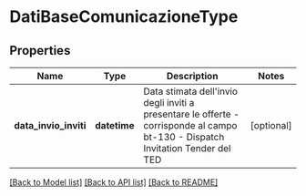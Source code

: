 # DatiBaseComunicazioneType

## Properties
Name | Type | Description | Notes
------------ | ------------- | ------------- | -------------
**data_invio_inviti** | **datetime** | Data stimata dell&#x27;invio degli inviti a presentare le offerte - corrisponde al campo bt-130  - Dispatch Invitation Tender del TED | [optional] 

[[Back to Model list]](../README.md#documentation-for-models) [[Back to API list]](../README.md#documentation-for-api-endpoints) [[Back to README]](../README.md)

